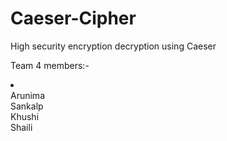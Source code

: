 # Caeser-Cipher
High security encryption decryption using Caeser


Team 4 members:-
<li><br>
<item>Arunima</item><br>
<item>Sankalp</item><br>
<item>Khushi</item><br>
<item>Shaili</item><br>
</li>
